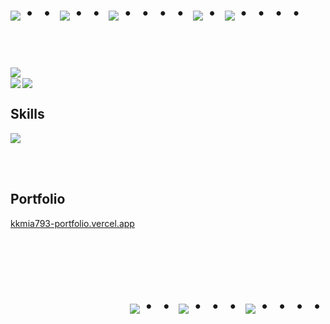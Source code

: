 <div align="left">
    <h1>
        <img src="https://user-images.githubusercontent.com/44926913/175852850-3fb6c715-1856-41ff-8c1f-94ce3b03b458.gif">・・
        <img src="https://user-images.githubusercontent.com/44926913/175853109-f8850656-6704-4a8a-bee6-9aca154d929b.gif">・・
        <img src="https://user-images.githubusercontent.com/44926913/175853154-5449d974-975e-44a6-ab84-a86031265e40.gif">・・・・
        <img src="https://user-images.githubusercontent.com/44926913/175853109-f8850656-6704-4a8a-bee6-9aca154d929b.gif">・
        <img src="https://user-images.githubusercontent.com/44926913/175853154-5449d974-975e-44a6-ab84-a86031265e40.gif">・・・・
    </h1>
</div>

<br><br>

<!-- 最上部：コントリビューショングラフ + 使用言語 -->
<a href="https://github.com/vn7n24fzkq/github-profile-summary-cards">
  <img align="left" src="https://github-profile-summary-cards.vercel.app/api/cards/profile-details?username=kkmia793&theme=2077" />
</a>
<br>
<!-- 2行目 -->
<img align="left" src="https://github-profile-summary-cards.vercel.app/api/cards/stats?username=kkmia793&theme=2077">
<img src="https://github-profile-summary-cards.vercel.app/api/cards/productive-time?username=kkmia793&theme=2077">
<br>

## Skills

<img src="https://skillicons.dev/icons?i=cs,cpp,unity,py,git,github&theme=dark" />

<br><br>

## Portfolio

 [kkmia793-portfolio.vercel.app](https://kkmia793-portfolio.vercel.app/)

<br><br><br>

<div align="right">
    <h1>
        <img src="https://user-images.githubusercontent.com/44926913/175852850-3fb6c715-1856-41ff-8c1f-94ce3b03b458.gif">・・
        <img src="https://user-images.githubusercontent.com/44926913/175853109-f8850656-6704-4a8a-bee6-9aca154d929b.gif">・・・
        <img src="https://user-images.githubusercontent.com/44926913/175853154-5449d974-975e-44a6-ab84-a86031265e40.gif">・・・・
    </h1>
</div>
